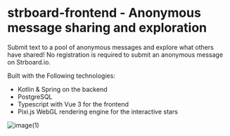 # strboard-frontend - Anonymous message sharing and exploration

Submit text to a pool of anonymous messages and explore what others have shared! No registration is required to submit an anonymous message on Strboard.io.

Built with the Following technologies:
- Kotlin & Spring on the backend
- PostgreSQL
- Typescript with Vue 3 for the frontend
- Pixi.js WebGL rendering engine for the interactive stars

![image(1)](https://user-images.githubusercontent.com/61042997/196248027-4c3721ec-b877-4caa-ae5a-bcc32a2ca650.png)
